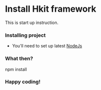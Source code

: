 # Install Hkit framework #

This is start up instruction.

### Installing project ###

* You'll need to set up latest [NodeJs](https://nodejs.org/) 

### What then? ###

npm install

### Happy coding! ###